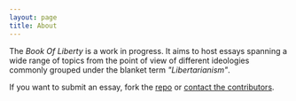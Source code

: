 ```yaml
---
layout: page
title: About
---
```


The *Book Of Liberty* is a work in progress. It aims to host essays spanning a wide range of topics from the point of view of different ideologies commonly grouped under the blanket term *"Libertarianism"*.

If you want to submit an essay, fork the [repo](https://github.com/BookOfLiberty/bookofliberty.github.io) or [contact the contributors](https://github.com/BookOfLiberty/bookofliberty.github.io/graphs/contributors).
